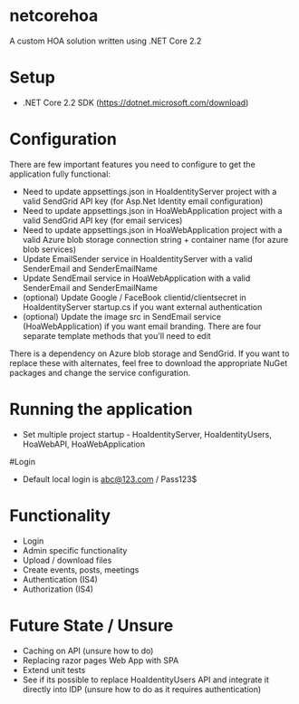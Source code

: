 # netcorehoa
A custom HOA solution written using .NET Core 2.2

# Setup 
- .NET Core 2.2 SDK (https://dotnet.microsoft.com/download)

# Configuration 
There are few important features you need to configure to get the application fully functional:
- Need to update appsettings.json in HoaIdentityServer project with a valid SendGrid API key (for Asp.Net Identity email configuration)
- Need to update appsettings.json in HoaWebApplication project with a valid SendGrid API key (for email services)
- Need to update appsettings.json in HoaWebApplication project with a valid Azure blob storage connection string + container name (for azure blob services)
- Update EmailSender service in HoaIdentityServer with a valid SenderEmail and SenderEmailName
- Update SendEmail service in HoaWebApplication with a valid SenderEmail and SenderEmailName
- (optional) Update Google / FaceBook clientid/clientsecret in HoaIdentityServer startup.cs if you want external authentication
- (optional) Update the image src in SendEmail service (HoaWebApplication) if you want email branding. There are four separate template methods that you'll need to edit  

There is a dependency on Azure blob storage and SendGrid. If you want to replace these with alternates, feel free to download the appropriate
NuGet packages and change the service configuration.

# Running the application
- Set multiple project startup - HoaIdentityServer, HoaIdentityUsers, HoaWebAPI, HoaWebApplication

#Login
- Default local login is abc@123.com / Pass123$

# Functionality
- Login
- Admin specific functionality
- Upload / download files
- Create events, posts, meetings
- Authentication (IS4)
- Authorization (IS4)

# Future State / Unsure
- Caching on API (unsure how to do)
- Replacing razor pages Web App with SPA
- Extend unit tests
- See if its possible to replace HoaIdentityUsers API and integrate it directly into IDP (unsure how to do as it requires authentication)
